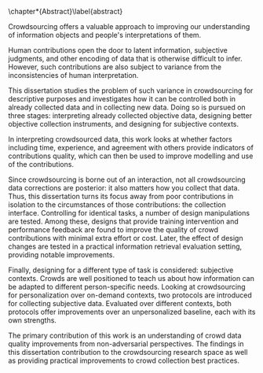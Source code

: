 \chapter*{Abstract}\label{abstract}

Crowdsourcing offers a valuable approach to improving our understanding of information objects and people's interpretations of them.

Human contributions open the door to latent information, subjective judgments, and other encoding of data that is otherwise difficult to infer.
However, such contributions are also subject to variance from the inconsistencies of human interpretation.

This dissertation studies the problem of such variance in crowdsourcing for descriptive purposes and investigates how it can be controlled both in already collected data and in collecting new data.
Doing so is pursued on three stages: interpreting already collected objective data, 
designing better objective collection instruments, and designing for subjective contexts.

In interpreting crowdsourced data, this work looks at whether factors including time, experience, and agreement with others provide indicators of contributions quality, which can then be used to improve modelling and use of the contributions.

Since crowdsourcing is borne out of an interaction, not all crowdsourcing data corrections are posterior: it also matters how you collect that data.
Thus, this dissertation turns its focus away from poor contributions in isolation to the circumstances of those contributions: the collection interface.
Controlling for identical tasks, a number of design manipulations are tested. Among these, designs that provide training intervention and performance feedback are found to improve the quality of crowd contributions with minimal extra effort or cost. Later, the effect of design changes are tested in a practical information retrieval evaluation setting, providing notable improvements.

Finally, designing for a different type of task is considered: subjective contexts. Crowds are well positioned to teach us about how information can be adapted to different person-specific needs. Looking at crowdsourcing for personalization over on-demand contexts, two protocols are introduced for collecting subjective data. Evaluated over different contexts, both protocols offer improvements over an unpersonalized baseline, each with its own strengths.

The primary contribution of this work is an understanding of crowd data quality improvements from non-adversarial perspectives.
The findings in this dissertation contribution to the crowdsourcing research space as well as providing practical improvements to crowd collection best practices.
